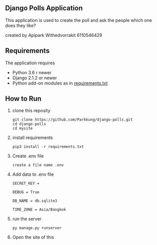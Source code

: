  ## Django Polls Application
 This application is used to create the poll and ask the people which one does they like?

 created by Apipark Withedvorrakit 6110546429
 ## Requirements

 The application requires
 * Python 3.6 r newer
 * Django 2.1.2 or newer
 * Python add-on modules as in [requirements.txt](requirements.txt)

 ## How to Run

 1. clone this reposity
    
    ```
    git clone https://github.com/Parkkung/django-polls.git
    cd django-polls
    cd mysite
    ```

 2. install requirements

    ```    
    pip3 install -r requirements.txt
    ```

 3. Create .env file

    ```
    create a file name .env
    ```

 4. Add data to .env file

    ```
    SECRET_KEY = 

    DEBUG = True

    DB_NAME = db.sqlite3

    TIME_ZONE = Asia/Bangkok
    ```

 5. run the server

    ```
    py manage.py runserver
    ```

 6. Open the site of this 